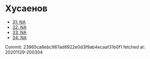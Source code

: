 # Хусаенов
- [31: NA](31.md)
- [32: NA](32.md)
- [33: NA](33.md)
- [34: NA](34.md)

Commit: 23965ca6ebc987ad6922e0d3f9ab4ecaaf31b0f1
 fetched at: 20201129-200304
